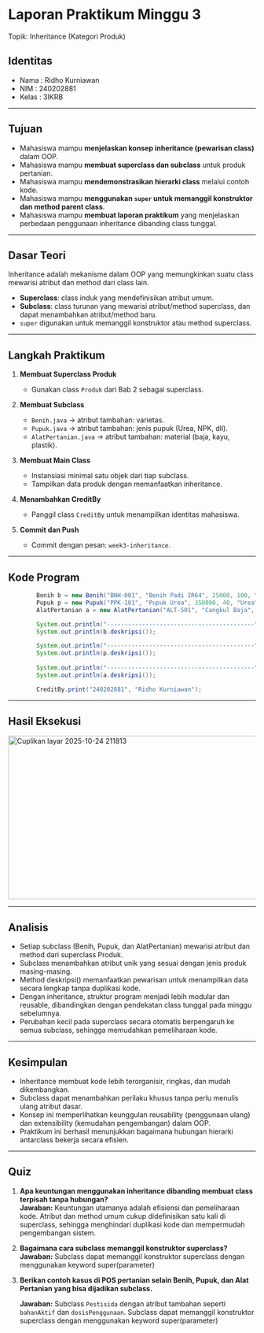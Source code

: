 # Laporan Praktikum Minggu 3
Topik: Inheritance (Kategori Produk)

## Identitas
- Nama  : Ridho Kurniawan
- NIM   : 240202881
- Kelas : 3IKRB

---

## Tujuan
- Mahasiswa mampu **menjelaskan konsep inheritance (pewarisan class)** dalam OOP.  
- Mahasiswa mampu **membuat superclass dan subclass** untuk produk pertanian.  
- Mahasiswa mampu **mendemonstrasikan hierarki class** melalui contoh kode.  
- Mahasiswa mampu **menggunakan `super` untuk memanggil konstruktor dan method parent class**.  
- Mahasiswa mampu **membuat laporan praktikum** yang menjelaskan perbedaan penggunaan inheritance dibanding class tunggal.  

---

## Dasar Teori
Inheritance adalah mekanisme dalam OOP yang memungkinkan suatu class mewarisi atribut dan method dari class lain.  
- **Superclass**: class induk yang mendefinisikan atribut umum.  
- **Subclass**: class turunan yang mewarisi atribut/method superclass, dan dapat menambahkan atribut/method baru.  
- `super` digunakan untuk memanggil konstruktor atau method superclass.  

---

## Langkah Praktikum
1. **Membuat Superclass Produk**  
   - Gunakan class `Produk` dari Bab 2 sebagai superclass.  

2. **Membuat Subclass**  
   - `Benih.java` → atribut tambahan: varietas.  
   - `Pupuk.java` → atribut tambahan: jenis pupuk (Urea, NPK, dll).  
   - `AlatPertanian.java` → atribut tambahan: material (baja, kayu, plastik).  

3. **Membuat Main Class**  
   - Instansiasi minimal satu objek dari tiap subclass.  
   - Tampilkan data produk dengan memanfaatkan inheritance.  

4. **Menambahkan CreditBy**  
   - Panggil class `CreditBy` untuk menampilkan identitas mahasiswa.  

5. **Commit dan Push**  
   - Commit dengan pesan: `week3-inheritance`.  

---

## Kode Program
```java
        Benih b = new Benih("BNH-001", "Benih Padi IR64", 25000, 100, "IR64");
        Pupuk p = new Pupuk("PPK-101", "Pupuk Urea", 350000, 40, "Urea");
        AlatPertanian a = new AlatPertanian("ALT-501", "Cangkul Baja", 90000, 15, "Baja");

        System.out.println("------------------------------------------");
        System.out.println(b.deskripsi());

        System.out.println("------------------------------------------");
        System.out.println(p.deskripsi());
        
        System.out.println("------------------------------------------");
        System.out.println(a.deskripsi());

        CreditBy.print("240202881", "Ridho Kurniawan");
```
---

## Hasil Eksekusi
<img width="1501" height="332" alt="Cuplikan layar 2025-10-24 211813" src="https://github.com/user-attachments/assets/8775c2a0-9495-4b92-8227-dac00e6e7105" />

---

## Analisis
 - Setiap subclass (Benih, Pupuk, dan AlatPertanian) mewarisi atribut dan method dari superclass Produk.
 - Subclass menambahkan atribut unik yang sesuai dengan jenis produk masing-masing.
 - Method deskripsi() memanfaatkan pewarisan untuk menampilkan data secara lengkap tanpa duplikasi kode.
 - Dengan inheritance, struktur program menjadi lebih modular dan reusable, dibandingkan dengan pendekatan class tunggal pada minggu sebelumnya.
 - Perubahan kecil pada superclass secara otomatis berpengaruh ke semua subclass, sehingga memudahkan pemeliharaan kode.

---

## Kesimpulan
-  Inheritance membuat kode lebih terorganisir, ringkas, dan mudah dikembangkan.
-  Subclass dapat menambahkan perilaku khusus tanpa perlu menulis ulang atribut dasar.
-  Konsep ini memperlihatkan keunggulan reusability (penggunaan ulang) dan extensibility (kemudahan pengembangan) dalam OOP.
-  Praktikum ini berhasil menunjukkan bagaimana hubungan hierarki antarclass bekerja secara efisien.


---

## Quiz
1. **Apa keuntungan menggunakan inheritance dibanding membuat class terpisah tanpa hubungan?**  
   **Jawaban:** Keuntungan utamanya adalah efisiensi dan pemeliharaan kode.
     Atribut dan method umum cukup didefinisikan satu kali di superclass,
     sehingga menghindari duplikasi kode dan mempermudah pengembangan sistem. 

2. **Bagaimana cara subclass memanggil konstruktor superclass?**  
   **Jawaban:** Subclass dapat memanggil konstruktor superclass dengan menggunakan keyword super(parameter)

3. **Berikan contoh kasus di POS pertanian selain Benih, Pupuk, dan Alat Pertanian yang bisa dijadikan subclass.**  

   **Jawaban:** Subclass `Pestisida` dengan atribut tambahan seperti `bahanAktif` dan `dosisPenggunaan`.  Subclass dapat                    memanggil konstruktor superclass dengan menggunakan keyword super(parameter)
